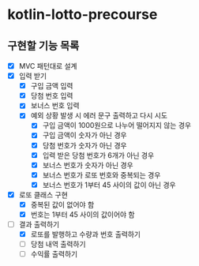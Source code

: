 # kotlin-lotto-precourse

## 구현할 기능 목록
- [x] MVC 패턴대로 설계
- [x] 입력 받기
  - [x] 구입 금액 입력
  - [x] 당첨 번호 입력
  - [x] 보너스 번호 입력
  - [x] 예외 상황 발생 시 에러 문구 출력하고 다시 시도
    - [x] 구입 금액이 1000원으로 나누어 떨어지지 않는 경우
    - [x] 구입 금액이 숫자가 아닌 경우
    - [x] 당첨 번호가 숫자가 아닌 경우
    - [x] 입력 받은 당첨 번호가 6개가 아닌 경우
    - [x] 보너스 번호가 숫자가 아닌 경우
    - [x] 보너스 번호가 로또 번호와 중복되는 경우
    - [x] 보너스 번호가 1부터 45 사이의 값이 아닌 경우
- [x] 로또 클래스 구현
  - [x] 중복된 값이 없어야 함
  - [x] 번호는 1부터 45 사이의 값이어야 함
- [ ] 결과 출력하기
  - [x] 로또를 발행하고 수량과 번호 출력하기
  - [ ] 당첨 내역 출력하기
  - [ ] 수익률 출력하기
